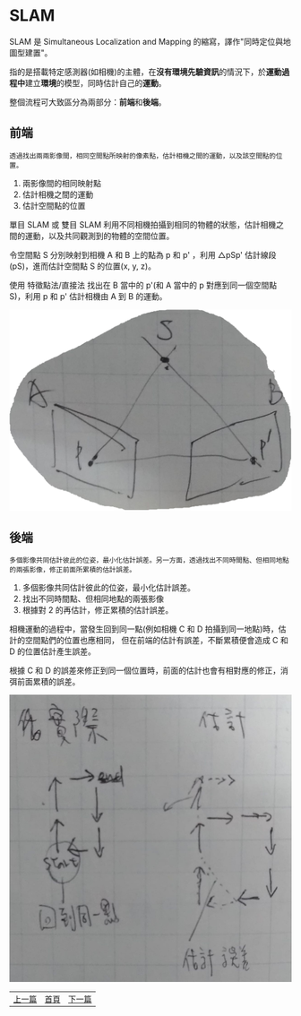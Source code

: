 # SLAM

SLAM 是 Simultaneous Localization and Mapping 的縮寫，譯作"同時定位與地圖型建置"。

指的是搭載特定感測器(如相機)的主體，在**沒有環境先驗資訊**的情況下，於**運動過程中**建立**環境**的模型，同時估計自己的**運動**。

整個流程可大致區分為兩部分：**前端**和**後端**。

## 前端

```
透過找出兩兩影像間，相同空間點所映射的像素點，估計相機之間的運動，以及該空間點的位置。
```

1. 兩影像間的相同映射點
2. 估計相機之間的運動
3. 估計空間點的位置

單目 SLAM 或 雙目 SLAM 利用不同相機拍攝到相同的物體的狀態，估計相機之間的運動，以及共同觀測到的物體的空間位置。

令空間點 S 分別映射到相機 A 和 B 上的點為 p 和 p' ，利用 △pSp' 估計線段(pS)，進而估計空間點 S 的位置(x, y, z)。

使用 特徵點法/直接法 找出在 B 當中的 p'(和 A 當中的 p 對應到同一個空間點 S)，利用 p 和 p' 估計相機由 A 到 B 的運動。

![△pSp'](image/psp.png)

## 後端

```
多個影像共同估計彼此的位姿，最小化估計誤差。另一方面，透過找出不同時間點、但相同地點的兩張影像，修正前面所累積的估計誤差。
```

1. 多個影像共同估計彼此的位姿，最小化估計誤差。
2. 找出不同時間點、但相同地點的兩張影像
3. 根據對 2 的再估計，修正累積的估計誤差。

相機運動的過程中，當發生回到同一點(例如相機 C 和 D 拍攝到同一地點)時，估計的空間點們的位置也應相同，
但在前端的估計有誤差，不斷累積便會造成 C 和 D 的位置估計產生誤差。

根據 C 和 D 的誤差來修正到同一個位置時，前面的估計也會有相對應的修正，消弭前面累積的誤差。

![回路檢測與優化](image/LoopClosure.png)

<table>
  <tr>
    <td><a href="https://j32u4ukh.github.io/SLAM13/">上一篇</a></td>
    <td><a href="https://j32u4ukh.github.io/SLAM13/">首頁</a></td>
    <td><a href="https://j32u4ukh.github.io/SLAM13/class2.html">下一篇</a></td>
  </tr>
</table>
